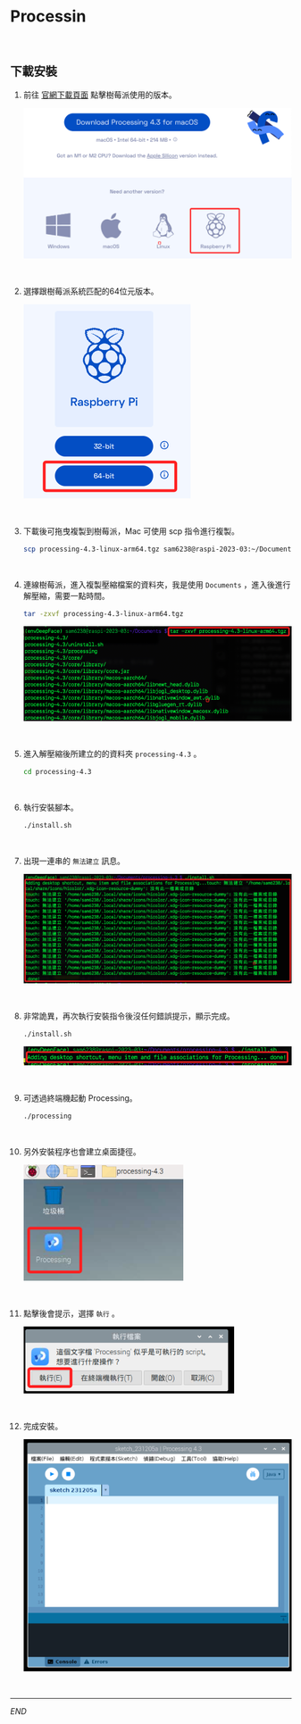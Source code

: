 # Processin

<br>

## 下載安裝

1. 前往 [官網下載頁面](https://processing.org/download) 點擊樹莓派使用的版本。

    ![](images/img_01.png)

<br>

2. 選擇跟樹莓派系統匹配的64位元版本。

    ![](images/img_02.png)

<br>

3. 下載後可拖曳複製到樹莓派，Mac 可使用 scp 指令進行複製。

    ```bash
    scp processing-4.3-linux-arm64.tgz sam6238@raspi-2023-03:~/Documents
    ```

<br>

4. 連線樹莓派，進入複製壓縮檔案的資料夾，我是使用 `Documents` ，進入後進行解壓縮，需要一點時間。

    ```bash
    tar -zxvf processing-4.3-linux-arm64.tgz
    ```

    ![](images/img_03.png)

<br>

5. 進入解壓縮後所建立的的資料夾 `processing-4.3` 。

    ```bash
    cd processing-4.3
    ```

<br>

6. 執行安裝腳本。

    ```bash
    ./install.sh
    ```

<br>

7. 出現一連串的 `無法建立` 訊息。

    ![](images/img_04.png)

<br>

8. 非常詭異，再次執行安裝指令後沒任何錯誤提示，顯示完成。

    ```bash
    ./install.sh
    ```

    ![](images/img_05.png)

<br>

9. 可透過終端機起動 Processing。

    ```bash
    ./processing
    ```

<br>

10. 另外安裝程序也會建立桌面捷徑。

    ![](images/img_06.png)

<br>

11. 點擊後會提示，選擇 `執行` 。

    ![](images/img_07.png)

<br>

12. 完成安裝。

    ![](images/img_08.png)


<br>

---

_END_